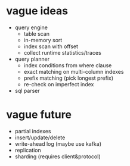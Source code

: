 # vague ideas

* query engine
  * table scan
  * in-memory sort
  * index scan with offset
  * collect runtime statistics/traces
* query planner
  * index conditions from where clause
  * exact matching on multi-column indexes
  * prefix matching (pick longest prefix)
  * re-check on imperfect index
* sql parser

# vague future

* partial indexes
* insert/update/delete
* write-ahead log (maybe use kafka)
* replication
* sharding (requires client&protocol)
